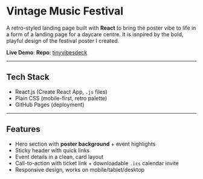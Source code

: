 # Vintage Music Festival

A retro-styled landing page built with **React** to bring the poster vibe to life in a form of a landing page for a daycare centre.
It is isnpired by the bold, playful design of the festival poster I created.

**Live Demo**: 
**Repo**: [tinyvibesdeck](https://github.com/bowhle/tinyvibesdeck)

---

## Tech Stack
- React.js (Create React App, `.js` files)
- Plain CSS (mobile-first, retro palette)
- GitHub Pages (deployment)

---

## Features
- Hero section with **poster background** + event highlights  
- Sticky header with quick links  
- Event details in a clean, card layout  
- Call-to-action with ticket link + downloadable `.ics` calendar invite  
- Responsive design, works on mobile/tablet/desktop

